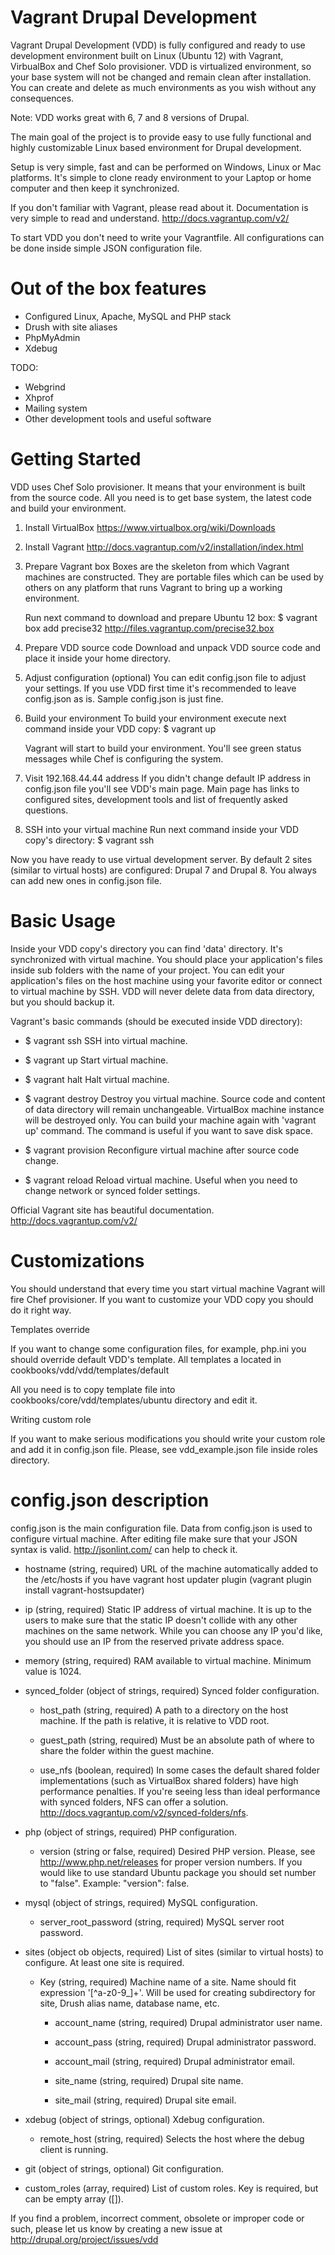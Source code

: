 Vagrant Drupal Development
==========================

Vagrant Drupal Development (VDD) is fully configured and ready to use
development environment built on Linux (Ubuntu 12) with Vagrant, VirbualBox and
Chef Solo provisioner. VDD is virtualized environment, so your base system will
not be changed and remain clean after installation. You can create and delete as
much environments as you wish without any consequences.

Note: VDD works great with 6, 7 and 8 versions of Drupal.

The main goal of the project is to provide easy to use fully functional and
highly customizable Linux based environment for Drupal development.

Setup is very simple, fast and can be performed on Windows, Linux or Mac
platforms. It's simple to clone ready environment to your Laptop or home
computer and then keep it synchronized.

If you don't familiar with Vagrant, please read about it. Documentation is very
simple to read and understand. http://docs.vagrantup.com/v2/

To start VDD you don't need to write your Vagrantfile. All configurations can be
done inside simple JSON configuration file.


Out of the box features
=======================

  * Configured Linux, Apache, MySQL and PHP stack
  * Drush with site aliases
  * PhpMyAdmin
  * Xdebug

TODO:

  * Webgrind
  * Xhprof
  * Mailing system
  * Other development tools and useful software


Getting Started
===============

VDD uses Chef Solo provisioner. It means that your environment is built from
the source code. All you need is to get base system, the latest code and build
your environment.

  1. Install VirtualBox
     https://www.virtualbox.org/wiki/Downloads

  2. Install Vagrant
     http://docs.vagrantup.com/v2/installation/index.html

  3. Prepare Vagrant box
     Boxes are the skeleton from which Vagrant machines are constructed.
     They are portable files which can be used by others on any platform that
     runs Vagrant to bring up a working environment.

     Run next command to download and prepare Ubuntu 12 box:
     $ vagrant box add precise32 http://files.vagrantup.com/precise32.box


  4. Prepare VDD source code
     Download and unpack VDD source code and place it inside your home
     directory.

  5. Adjust configuration (optional)
     You can edit config.json file to adjust your settings. If you use VDD first
     time it's recommended to leave config.json as is. Sample config.json is
     just fine.

  6. Build your environment
     To build your environment execute next command inside your VDD copy:
     $ vagrant up

     Vagrant will start to build your environment. You'll see green status
     messages while Chef is configuring the system.

  7. Visit 192.168.44.44 address
     If you didn't change default IP address in config.json file you'll see
     VDD's main page. Main page has links to configured sites, development tools
     and list of frequently asked questions.

  8. SSH into your virtual machine
     Run next command inside your VDD copy's directory:
     $ vagrant ssh

Now you have ready to use virtual development server. By default 2 sites
(similar to virtual hosts) are configured: Drupal 7 and Drupal 8. You always can
add new ones in config.json file.

Basic Usage
===========

Inside your VDD copy's directory you can find 'data' directory. It's
synchronized with virtual machine. You should place your application's files
inside sub folders with the name of your project. You can edit your application's
files on the host machine using your favorite editor or connect to virtual
machine by SSH. VDD will never delete data from data directory, but you should
backup it.

Vagrant's basic commands (should be executed inside VDD directory):

  * $ vagrant ssh
    SSH into virtual machine.

  * $ vagrant up
    Start virtual machine.

  * $ vagrant halt
    Halt virtual machine.

  * $ vagrant destroy
    Destroy you virtual machine. Source code and content of data directory will
    remain unchangeable. VirtualBox machine instance will be destroyed only. You
    can build your machine again with 'vagrant up' command. The command is
    useful if you want to save disk space.

  * $ vagrant provision
    Reconfigure virtual machine after source code change.

  * $ vagrant reload
    Reload virtual machine. Useful when you need to change network or
    synced folder settings.

Official Vagrant site has beautiful documentation.
http://docs.vagrantup.com/v2/

Customizations
==============

You should understand that every time you start virtual machine Vagrant will
fire Chef provisioner. If you want to customize your VDD copy you should do it
right way.

Templates override

If you want to change some configuration files, for example, php.ini you should
override default VDD's template. All templates a located in
cookbooks/vdd/vdd/templates/default

All you need is to copy template file into cookbooks/core/vdd/templates/ubuntu
directory and edit it.

Writing custom role

If you want to make serious modifications you should write your custom role and
add it in config.json file. Please, see vdd_example.json file inside roles
directory.

config.json description
=======================

config.json is the main configuration file. Data from config.json is used to
configure virtual machine. After editing file make sure that your JSON syntax is
valid. http://jsonlint.com/ can help to check it.
  
  * hostname (string, required)
    URL of the machine automatically added to the /etc/hosts if you have vagrant 
    host updater plugin (vagrant plugin install vagrant-hostsupdater)

  * ip (string, required)
    Static IP address of virtual machine. It is up to the users to make sure
    that the static IP doesn't collide with any other machines on the same
    network. While you can choose any IP you'd like, you should use an IP from
    the reserved private address space.

  * memory (string, required)
    RAM available to virtual machine. Minimum value is 1024.

  * synced_folder (object of strings, required)
    Synced folder configuration.

      * host_path (string, required)
        A path to a directory on the host machine. If the path is relative, it
        is relative to VDD root.

      * guest_path (string, required)
        Must be an absolute path of where to share the folder within the guest
        machine.

      * use_nfs (boolean, required)
        In some cases the default shared folder implementations (such as
        VirtualBox shared folders) have high performance penalties. If you're
        seeing less than ideal performance with synced folders, NFS can offer a
        solution. http://docs.vagrantup.com/v2/synced-folders/nfs.

  * php (object of strings, required)
    PHP configuration.

      * version (string or false, required)
        Desired PHP version. Please, see http://www.php.net/releases for proper
        version numbers. If you would like to use standard Ubuntu package you
        should set number to "false". Example: "version": false.

  * mysql (object of strings, required)
    MySQL configuration.

      * server_root_password (string, required)
        MySQL server root password.

  * sites (object ob objects, required)
    List of sites (similar to virtual hosts) to configure. At least one site is
    required.

      * Key (string, required)
        Machine name of a site. Name should fit expression '[^a-z0-9_]+'. Will
        be used for creating subdirectory for site, Drush alias name, database
        name, etc.

          * account_name (string, required)
            Drupal administrator user name.

          * account_pass (string, required)
            Drupal administrator password.

          * account_mail (string, required)
            Drupal administrator email.

          * site_name (string, required)
            Drupal site name.

          * site_mail (string, required)
            Drupal site email.

  * xdebug (object of strings, optional)
    Xdebug configuration.

    * remote_host (string, required)
      Selects the host where the debug client is running.

  * git (object of strings, optional)
    Git configuration.

  * custom_roles (array, required)
    List of custom roles. Key is required, but can be empty array ([]).

If you find a problem, incorrect comment, obsolete or improper code or such,
please let us know by creating a new issue at
http://drupal.org/project/issues/vdd
